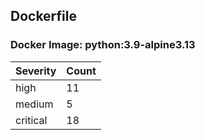 ## Dockerfile

### Docker Image: python:3.9-alpine3.13
| Severity | Count |
|----------|-------|
| high | 11 |
| medium | 5 |
| critical | 18 |